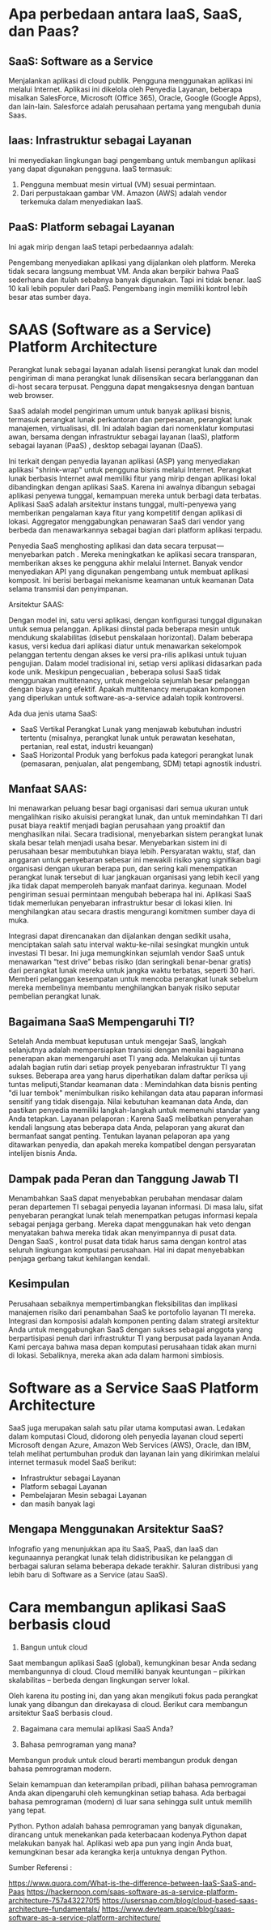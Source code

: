 # Apa perbedaan antara IaaS, SaaS, dan Paas?

## SaaS: Software as a Service

Menjalankan aplikasi di cloud publik. Pengguna menggunakan aplikasi ini melalui Internet. Aplikasi ini dikelola oleh Penyedia Layanan, beberapa misalkan SalesForce, Microsoft (Office 365), Oracle, Google (Google Apps), dan lain-lain. Salesforce adalah perusahaan pertama yang mengubah dunia Saas.

## Iaas: Infrastruktur sebagai Layanan

Ini menyediakan lingkungan bagi pengembang untuk membangun aplikasi yang dapat digunakan pengguna. IaaS termasuk: 

1. Pengguna membuat mesin virtual (VM) sesuai permintaan.
2. Dari perpustakaan gambar VM.
Amazon (AWS) adalah vendor terkemuka dalam menyediakan IaaS.

## PaaS: Platform sebagai Layanan

Ini agak mirip dengan IaaS tetapi perbedaannya adalah:

Pengembang menyediakan aplikasi yang dijalankan oleh platform. Mereka tidak secara langsung membuat VM.
Anda akan berpikir bahwa PaaS sederhana dan itulah sebabnya banyak digunakan. Tapi ini tidak benar. IaaS 10 kali lebih populer dari PaaS. Pengembang ingin memiliki kontrol lebih besar atas sumber daya.


# SAAS (Software as a Service) Platform Architecture


Perangkat lunak sebagai layanan adalah lisensi perangkat lunak dan model pengiriman di mana perangkat lunak dilisensikan secara berlangganan dan di-host secara terpusat. Pengguna dapat mengaksesnya dengan bantuan web browser.

SaaS adalah model pengiriman umum untuk banyak aplikasi bisnis, termasuk perangkat lunak perkantoran dan perpesanan, perangkat lunak manajemen, virtualisasi, dll. Ini adalah bagian dari nomenklatur komputasi awan, bersama dengan infrastruktur sebagai layanan (IaaS), platform sebagai layanan (PaaS) , desktop sebagai layanan (DaaS).

Ini terkait dengan penyedia layanan aplikasi (ASP) yang menyediakan aplikasi "shrink-wrap" untuk pengguna bisnis melalui Internet. Perangkat lunak berbasis Internet awal memiliki fitur yang mirip dengan aplikasi lokal dibandingkan dengan aplikasi SaaS. Karena ini awalnya dibangun sebagai aplikasi penyewa tunggal, kemampuan mereka untuk berbagi data terbatas. Aplikasi SaaS adalah arsitektur instans tunggal, multi-penyewa yang memberikan pengalaman kaya fitur yang kompetitif dengan aplikasi di lokasi. Aggregator menggabungkan penawaran SaaS dari vendor yang berbeda dan menawarkannya sebagai bagian dari platform aplikasi terpadu.

Penyedia SaaS menghosting aplikasi dan data secara terpusat — menyebarkan patch . Mereka meningkatkan ke aplikasi secara transparan, memberikan akses ke pengguna akhir melalui Internet. Banyak vendor menyediakan API yang digunakan pengembang untuk membuat aplikasi komposit. Ini berisi berbagai mekanisme keamanan untuk keamanan Data selama transmisi dan penyimpanan.

Arsitektur SAAS:

Dengan model ini, satu versi aplikasi, dengan konfigurasi tunggal digunakan untuk semua pelanggan. Aplikasi diinstal pada beberapa mesin untuk mendukung skalabilitas (disebut penskalaan horizontal). Dalam beberapa kasus, versi kedua dari aplikasi diatur untuk menawarkan sekelompok pelanggan tertentu dengan akses ke versi pra-rilis aplikasi untuk tujuan pengujian. Dalam model tradisional ini, setiap versi aplikasi didasarkan pada kode unik. Meskipun pengecualian , beberapa solusi SaaS tidak menggunakan multitenancy, untuk mengelola sejumlah besar pelanggan dengan biaya yang efektif. Apakah multitenancy merupakan komponen yang diperlukan untuk software-as-a-service adalah topik kontroversi.

Ada dua jenis utama SaaS:

- SaaS Vertikal
Perangkat Lunak yang menjawab kebutuhan industri tertentu (misalnya, perangkat lunak untuk perawatan kesehatan, pertanian, real estat, industri keuangan)
- SaaS Horizontal
Produk yang berfokus pada kategori perangkat lunak (pemasaran, penjualan, alat pengembang, SDM) tetapi agnostik industri.

## Manfaat SAAS:

Ini menawarkan peluang besar bagi organisasi dari semua ukuran untuk mengalihkan risiko akuisisi perangkat lunak, dan untuk memindahkan TI dari pusat biaya reaktif menjadi bagian perusahaan yang proaktif dan menghasilkan nilai. Secara tradisional, menyebarkan sistem perangkat lunak skala besar telah menjadi usaha besar. Menyebarkan sistem ini di perusahaan besar membutuhkan biaya lebih. Persyaratan waktu, staf, dan anggaran untuk penyebaran sebesar ini mewakili risiko yang signifikan bagi organisasi dengan ukuran berapa pun, dan sering kali menempatkan perangkat lunak tersebut di luar jangkauan organisasi yang lebih kecil yang jika tidak dapat memperoleh banyak manfaat darinya. kegunaan. Model pengiriman sesuai permintaan mengubah beberapa hal ini. Aplikasi SaaS tidak memerlukan penyebaran infrastruktur besar di lokasi klien. Ini menghilangkan atau secara drastis mengurangi komitmen sumber daya di muka.

Integrasi dapat direncanakan dan dijalankan dengan sedikit usaha, menciptakan salah satu interval waktu-ke-nilai sesingkat mungkin untuk investasi TI besar. Ini juga memungkinkan sejumlah vendor SaaS untuk menawarkan “test drive” bebas risiko (dan seringkali benar-benar gratis) dari perangkat lunak mereka untuk jangka waktu terbatas, seperti 30 hari. Memberi pelanggan kesempatan untuk mencoba perangkat lunak sebelum mereka membelinya membantu menghilangkan banyak risiko seputar pembelian perangkat lunak.

## Bagaimana SaaS Mempengaruhi TI?

Setelah Anda membuat keputusan untuk mengejar SaaS, langkah selanjutnya adalah mempersiapkan transisi dengan menilai bagaimana penerapan akan memengaruhi aset TI yang ada. Melakukan uji tuntas adalah bagian rutin dari setiap proyek penyebaran infrastruktur TI yang sukses. Beberapa area yang harus diperhatikan dalam daftar periksa uji tuntas meliputi,Standar keamanan data : Memindahkan data bisnis penting "di luar tembok" menimbulkan risiko kehilangan data atau paparan informasi sensitif yang tidak disengaja. Nilai kebutuhan keamanan data Anda, dan pastikan penyedia memiliki langkah-langkah untuk memenuhi standar yang Anda tetapkan. Layanan pelaporan : Karena SaaS melibatkan penyerahan kendali langsung atas beberapa data Anda, pelaporan yang akurat dan bermanfaat sangat penting. Tentukan layanan pelaporan apa yang ditawarkan penyedia, dan apakah mereka kompatibel dengan persyaratan intelijen bisnis Anda.

## Dampak pada Peran dan Tanggung Jawab TI

Menambahkan SaaS dapat menyebabkan perubahan mendasar dalam peran departemen TI sebagai penyedia layanan informasi. Di masa lalu, sifat penyebaran perangkat lunak telah menempatkan petugas informasi kepala sebagai penjaga gerbang. Mereka dapat menggunakan hak veto dengan menyatakan bahwa mereka tidak akan menyimpannya di pusat data. Dengan SaaS , kontrol pusat data tidak harus sama dengan kontrol atas seluruh lingkungan komputasi perusahaan. Hal ini dapat menyebabkan penjaga gerbang takut kehilangan kendali.

## Kesimpulan

Perusahaan sebaiknya mempertimbangkan fleksibilitas dan implikasi manajemen risiko dari penambahan SaaS ke portofolio layanan TI mereka. Integrasi dan komposisi adalah komponen penting dalam strategi arsitektur Anda untuk menggabungkan SaaS dengan sukses sebagai anggota yang berpartisipasi penuh dari infrastruktur TI yang berpusat pada layanan Anda. Kami percaya bahwa masa depan komputasi perusahaan tidak akan murni di lokasi. Sebaliknya, mereka akan ada dalam harmoni simbiosis.

# Software as a Service SaaS Platform Architecture

SaaS juga merupakan salah satu pilar utama komputasi awan. Ledakan dalam komputasi Cloud, didorong oleh penyedia layanan cloud seperti Microsoft dengan Azure, Amazon Web Services (AWS), Oracle, dan IBM, telah melihat pertumbuhan produk dan layanan lain yang dikirimkan melalui internet termasuk model SaaS berikut:

- Infrastruktur sebagai Layanan
- Platform sebagai Layanan
- Pembelajaran Mesin sebagai Layanan
- dan masih banyak lagi

## Mengapa Menggunakan Arsitektur SaaS?
Infografio yang menunjukkan apa itu SaaS, PaaS, dan IaaS dan kegunaannya perangkat lunak telah didistribusikan ke pelanggan di berbagai saluran selama beberapa dekade terakhir. Saluran distribusi yang lebih baru di Software as a Service (atau SaaS).


# Cara membangun aplikasi SaaS berbasis cloud

1. Bangun untuk cloud

Saat membangun aplikasi SaaS (global), kemungkinan besar Anda sedang membangunnya di cloud. Cloud memiliki banyak keuntungan – pikirkan skalabilitas – berbeda dengan lingkungan server lokal.

Oleh karena itu posting ini, dan yang akan mengikuti fokus pada perangkat lunak yang dibangun dan direkayasa di cloud. Berikut cara membangun arsitektur SaaS berbasis cloud.

2. Bagaimana cara memulai aplikasi SaaS Anda?

3. Bahasa pemrograman yang mana?

Membangun produk untuk cloud berarti membangun produk dengan bahasa pemrograman modern.

Selain kemampuan dan keterampilan pribadi, pilihan bahasa pemrograman Anda akan dipengaruhi oleh kemungkinan setiap bahasa. Ada berbagai bahasa pemrograman (modern) di luar sana sehingga sulit untuk memilih yang tepat.

Python.
Python adalah bahasa pemrograman yang banyak digunakan, dirancang untuk menekankan pada keterbacaan kodenya.Python dapat melakukan banyak hal. Aplikasi web apa pun yang ingin Anda buat, kemungkinan besar ada kerangka kerja untuknya dengan Python.


Sumber Referensi :

https://www.quora.com/What-is-the-difference-between-IaaS-SaaS-and-Paas
https://hackernoon.com/saas-software-as-a-service-platform-architecture-757a432270f5
https://usersnap.com/blog/cloud-based-saas-architecture-fundamentals/
https://www.devteam.space/blog/saas-software-as-a-service-platform-architecture/